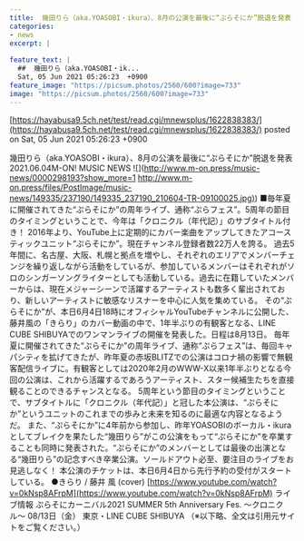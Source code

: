 ```yaml
---
title:  幾田りら（aka.YOASOBI・ikura）、8月の公演を最後に“ぷらそにか”脱退を発表  
categories:
- news
excerpt: |
  
feature_text: |
  ##  幾田りら（aka.YOASOBI・ik...
  Sat, 05 Jun 2021 05:26:23  +0900
feature_image: "https://picsum.photos/2560/600?image=733"
image: "https://picsum.photos/2560/600?image=733"
---
```


[https://hayabusa9.5ch.net/test/read.cgi/mnewsplus/1622838383/](https://hayabusa9.5ch.net/test/read.cgi/mnewsplus/1622838383/)
posted on Sat, 05 Jun 2021 05:26:23  +0900

<!--more-->

幾田りら（aka.YOASOBI・ikura）、8月の公演を最後に“ぷらそにか”脱退を発表 2021.06.04M-ON! MUSIC NEWS ![](http://www.m-on.press/music-news/0000298193?show_more=1 [http://www.m-on.press/files/PostImage/music-news/149335/237190/149335_237190_210604-TR-09100025.jpg)](http://www.m-on.press/files/PostImage/music-news/149335/237190/149335_237190_210604-TR-09100025.jpg)) ■毎年夏に開催されてきた“ぷらそにか”の周年ライブ、通称“ぷらフェス”。5周年の節目のタイミングということで、今年は「クロニクル（年代記）」のサブタイトル付き！ 2016年より、YouTube上に定期的にカバー楽曲をアップしてきたアコースティックユニット“ぷらそにか”。現在チャンネル登録者数22万人を誇る。 過去5年間に、名古屋、大阪、札幌と拠点を増やし、それぞれのエリアでメンバーチェンジを繰り返しながら活動をしているが、参加しているメンバーはそれぞれがソロのシンガーソングライターとしても活動している。過去に在籍していたメンバーからは、現在メジャーシーンで活躍するアーティストも数多く輩出されており、新しいアーティストに敏感なリスナーを中心に人気を集めている。 その“ぷらそにか”が、本日6月4日18時にオフィシャルYouTubeチャンネルに公開した、藤井風の「きらり」のカバー動画の中で、1年半ぶりの有観客となる、LINE CUBE SHIBUYAでのワンマンライブの開催を発表した。日程は8月13日。 毎年夏に開催されてきた“ぷらそにか”の周年ライブ、通称“ぷらフェス”は、毎回キャパシティを拡げてきたが、昨年夏の赤坂BLITZでの公演はコロナ禍の影響で無観客配信ライブに。有観客としては2020年2月のWWW-X以来1年半ぶりとなる今回の公演は、これから活躍するであろうアーティスト、スター候補生たちを直接観ることのできるチャンスとなる。 5周年という節目のタイミングということで、サブタイトルに「クロニクル（年代記）」と冠した本公演は、“ぷらそにか”というユニットのこれまでの歩みと未来を知るのに最適な内容となるようだ。 また、“ぷらそにか”に4年前から参加し、昨年YOASOBIのボーカル・ikuraとしてブレイクを果たした“幾田りら”がこの公演をもって“ぷらそにか”を卒業することも同時に発表された。“ぷらそにか”のメンバーとしては最後の出演となる“幾田りら”の記念すべき卒業公演。ソールドアウト必至、要注目のライブをお見逃しなく！ 本公演のチケットは、本日6月4日から先行予約の受付がスタートしている。 ●きらり / 藤井 風 (cover) [https://www.youtube.com/watch?v=0kNsp8AFrpM](https://www.youtube.com/watch?v=0kNsp8AFrpM) ライブ情報 ぷらそにカーニバル2021 SUMMER 5th Anniversary Fes. 〜クロニクル〜 08/13日（金） 東京・LINE CUBE SHIBUYA （※以下略、全文は引用元サイトをご覧ください。）
